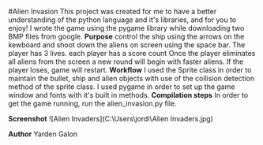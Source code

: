 #Alien Invasion
This project was created for me to have a better understanding of the python language 
and it's libraries, and for you to enjoy!
I wrote the game using the pygame library while downloading two BMP files from google.
**Purpose**
control the ship using the arrows on the kewboard and shoot down the aliens on screen
using the space bar.
The player has 3 lives.
each player has a score count
Once the player eliminates all aliens from the screen a new round will begin with 
faster aliens.
If the player loses, game will restart.
**Workflow**
I used the Sprite class in order to maintain the bullet, ship and alien objects 
with use of the collision detection method of the sprite class.
I used pygame in order to set up the game window and fonts with it's built in 
methods.
**Compilation steps**
In order to get the game running, run the alien_invasion.py file.

**Screenshot**
![Alien Invaders](C:\Users\jordi\Alien Invaders.jpg)

**Author**
Yarden Galon